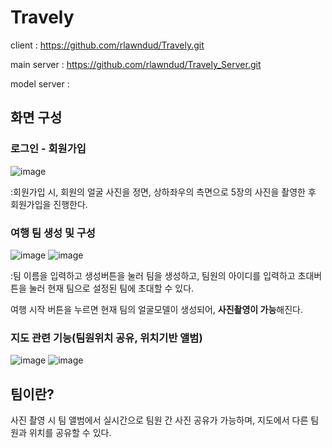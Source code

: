 # Travely
client : https://github.com/rlawndud/Travely.git

main server : https://github.com/rlawndud/Travely_Server.git

model server :

## 화면 구성
### **로그인 - 회원가입**

![image](https://github.com/user-attachments/assets/324d91b4-f56b-44ed-8f40-481a2bf6d793)

:회원가입 시, 회원의 얼굴 사진을 정면, 상하좌우의 측면으로 5장의 사진을 촬영한 후 회원가입을 진행한다.

### **여행 팀 생성 및 구성**

![image](https://github.com/user-attachments/assets/6c6b0784-b177-4231-b371-8d9178a1896b)
![image](https://github.com/user-attachments/assets/719f0707-8429-447f-aee6-1e37c02098c8)

:팀 이름을 입력하고 생성버튼을 눌러 팀을 생성하고,
팀원의 아이디를 입력하고 초대버튼을 눌러 현재 팀으로 설정된 팀에 초대할 수 있다.

여행 시작 버튼을 누르면 현재 팀의 얼굴모델이 생성되어, **사진촬영이 가능**해진다.

### **지도 관련 기능(팀원위치 공유, 위치기반 앨범)**

![image](https://github.com/user-attachments/assets/7c4fb183-fc85-4888-8fb6-81f47911bfda)
![image](https://github.com/user-attachments/assets/f99d6c13-c5c7-45ea-8d43-c6ba25fbf34f)

## 팀이란?

사진 촬영 시 팀 앨범에서 실시간으로 팀원 간 사진 공유가 가능하며, 지도에서 다른 팀원과 위치를 공유할 수 있다.
